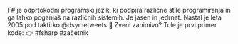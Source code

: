 F# je odprtokodni programski jezik, ki podpira različne stile programiranja in ga lahko poganjaš na različnih sistemih. Je jasen in jedrnat. Nastal je leta 2005 pod taktirko @dsymetweets 🔷
Zveni zanimivo? Tule je prvi primer kode: 👉
#fsharp #začetnik
